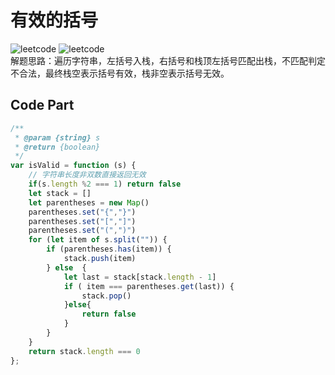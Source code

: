 # 有效的括号
![leetcode](https://img.shields.io/badge/leetcode-20-blue "leetcode") ![leetcode](https://img.shields.io/badge/-easy-green "leetcode")    
解题思路：遍历字符串，左括号入栈，右括号和栈顶左括号匹配出栈，不匹配判定不合法，最终栈空表示括号有效，栈非空表示括号无效。
## Code Part
```js
/**
 * @param {string} s
 * @return {boolean}
 */
var isValid = function (s) {
    // 字符串长度非双数直接返回无效
    if(s.length %2 === 1) return false
    let stack = []
    let parentheses = new Map()
    parentheses.set("{","}")
    parentheses.set("[","]")
    parentheses.set("(",")")
    for (let item of s.split("")) {
        if (parentheses.has(item)) {
            stack.push(item)
        } else  {
            let last = stack[stack.length - 1]
            if ( item === parentheses.get(last)) {
                stack.pop()
            }else{
                return false
            }
        } 
    }
    return stack.length === 0
};
```